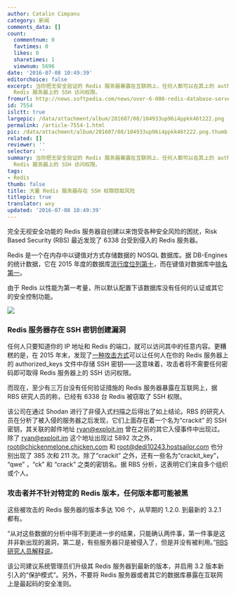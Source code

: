 ```yaml
---
author: Catalin Cimpanu
category: 新闻
comments_data: []
count:
  commentnum: 0
  favtimes: 0
  likes: 0
  sharetimes: 1
  viewnum: 5696
date: '2016-07-08 10:49:39'
editorchoice: false
excerpt: 当你把无安全验证的 Redis 服务器暴露在互联网上，任何人都可以在其上的 authorized_keys 文件中存储 SSH 密钥——这意味着，攻击者将不需要任何密码即可取得
  Redis 服务器上的 SSH 访问权限。
fromurl: http://news.softpedia.com/news/over-6-000-redis-database-servers-ready-for-the-taking-506056.shtml
id: 7554
islctt: true
largepic: /data/attachment/album/201607/08/104933up96i4ppkk46t222.png
permalink: /article-7554-1.html
pic: /data/attachment/album/201607/08/104933up96i4ppkk46t222.png.thumb.jpg
related: []
reviewer: ''
selector: ''
summary: 当你把无安全验证的 Redis 服务器暴露在互联网上，任何人都可以在其上的 authorized_keys 文件中存储 SSH 密钥——这意味着，攻击者将不需要任何密码即可取得
  Redis 服务器上的 SSH 访问权限。
tags:
- Redis
thumb: false
title: 大量 Redis 服务器存在 SSH 权限窃取风险
titlepic: true
translator: wxy
updated: '2016-07-08 10:49:39'
---
```


完全无视安全功能的 Redis 服务器自创建以来饱受各种安全风险的困扰，Risk Based Security (RBS) 最近发现了 6338 台受到侵入的 Redis 服务器。


Redis 是一个在内存中以键值对方式存储数据的 NOSQL 数据库。据 DB-Engines 的统计数据，它在 2015 年度的数据库[流行度位列第十](http://db-engines.com/en/ranking)，而在键值对数据库中[排名第一](http://db-engines.com/en/article/Key-value+Stores)。


由于 Redis 以性能为第一考量，所以默认配置下该数据库没有任何的认证或其它的安全控制功能。


![](/data/attachment/album/201607/08/104933up96i4ppkk46t222.png)


### Redis 服务器存在 SSH 密钥创建漏洞


任何人只要知道你的 IP 地址和 Redis 的端口，就可以访问其中的任意内容。更糟糕的是，在 2015 年末，发现了[一种攻击方式](http://antirez.com/news/96)可以让任何人在你的 Redis 服务器上的 authorized\_keys 文件中存储 SSH 密钥——这意味着，攻击者将不需要任何密码即可取得 Redis 服务器上的 SSH 访问权限。


而现在，至少有三万台没有任何验证措施的 Redis 服务器暴露在互联网上，据 RBS 研究人员的称，已经有 6338 台 Redis 被窃取了 SSH 权限。


该公司在通过 Shodan 进行了非侵入式扫描之后得出了如上结论。RBS 的研究人员在分析了被入侵的服务器之后发现，它们上面存在着一个名为“crackit” 的 SSH 密钥，其关联的邮件地址 ryan@exploit.im 曾在之前的其它入侵事件中出现过。除了 ryan@exploit.im 这个地址出现过 5892 次之外，root@chickenmelone.chicken.com 和 root@dedi10243.hostsailor.com 也分别出现了 385 次和 211 次。除了“crackit” 之外，还有一些名为“crackit\_key”， “qwe” ，“ck” 和 “crack” 之类的密钥名。据 RBS 分析，这表明它们来自多个组织或个人。


### 攻击者并不针对特定的 Redis 版本，任何版本都可能被黑


这些被攻击的 Redis 服务器的版本多达 106 个，从早期的 1.2.0. 到最新的 3.2.1 都有。


“从对这些数据的分析中得不到更进一步的结果，只能确认两件事，第一件事是这并非新出现的漏洞，第二是，有些服务器只是被侵入了，但是并没有被利用。”[RBS 研究人员解释说](https://www.riskbasedsecurity.com/2016/07/redis-over-6000-installations-compromised/)。


该公司建议系统管理员们升级其 Redis 服务器到最新的版本，并启用 3.2 版本新引入的“保护模式”。另外，不要将 Redis 服务器或者其它的数据库暴露在互联网上是最起码的安全准则。